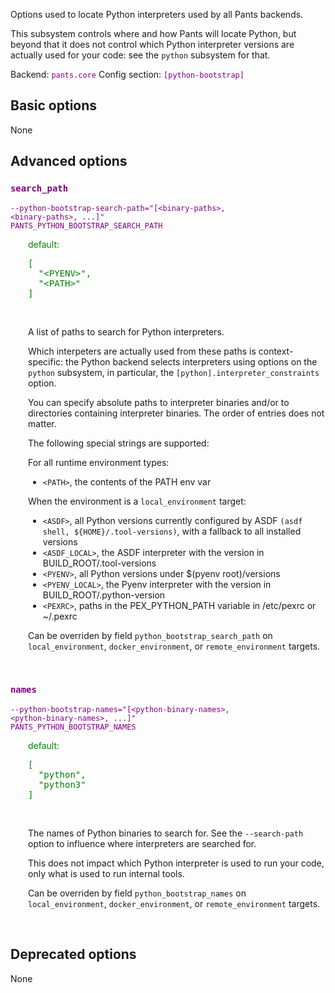 
Options used to locate Python interpreters used by all Pants backends.

This subsystem controls where and how Pants will locate Python, but beyond that it does not control which Python interpreter versions are actually used for your code: see the `python` subsystem for that.

Backend: <span style="color: purple"><code>pants.core</code></span>
Config section: <span style="color: purple"><code>[python-bootstrap]</code></span>

## Basic options

None

## Advanced options

<div style="color: purple">

### `search_path`

  <code>--python-bootstrap-search-path=&quot;[&lt;binary-paths&gt;, &lt;binary-paths&gt;, ...]&quot;</code><br>
  <code>PANTS_PYTHON_BOOTSTRAP_SEARCH_PATH</code><br>
</div>
<div style="padding-left: 2em;">
<span style="color: green">default: <pre>[
  "&lt;PYENV&gt;",
  "&lt;PATH&gt;"
]</pre></span>

<br>

A list of paths to search for Python interpreters.

Which interpeters are actually used from these paths is context-specific: the Python backend selects interpreters using options on the `python` subsystem, in particular, the `[python].interpreter_constraints` option.

You can specify absolute paths to interpreter binaries and/or to directories containing interpreter binaries. The order of entries does not matter.

The following special strings are supported:

For all runtime environment types:

* `<PATH>`, the contents of the PATH env var

When the environment is a `local_environment` target:

* `<ASDF>`, all Python versions currently configured by ASDF `(asdf shell, ${HOME}/.tool-versions)`, with a fallback to all installed versions
* `<ASDF_LOCAL>`, the ASDF interpreter with the version in BUILD_ROOT/.tool-versions
* `<PYENV>`, all Python versions under $(pyenv root)/versions
* `<PYENV_LOCAL>`, the Pyenv interpreter with the version in BUILD_ROOT/.python-version
* `<PEXRC>`, paths in the PEX_PYTHON_PATH variable in /etc/pexrc or ~/.pexrc

Can be overriden by field `python_bootstrap_search_path` on `local_environment`, `docker_environment`, or `remote_environment` targets.
</div>
<br>

<div style="color: purple">

### `names`

  <code>--python-bootstrap-names=&quot;[&lt;python-binary-names&gt;, &lt;python-binary-names&gt;, ...]&quot;</code><br>
  <code>PANTS_PYTHON_BOOTSTRAP_NAMES</code><br>
</div>
<div style="padding-left: 2em;">
<span style="color: green">default: <pre>[
  "python",
  "python3"
]</pre></span>

<br>

The names of Python binaries to search for. See the `--search-path` option to influence where interpreters are searched for.

This does not impact which Python interpreter is used to run your code, only what is used to run internal tools.

Can be overriden by field `python_bootstrap_names` on `local_environment`, `docker_environment`, or `remote_environment` targets.
</div>
<br>


## Deprecated options

None


